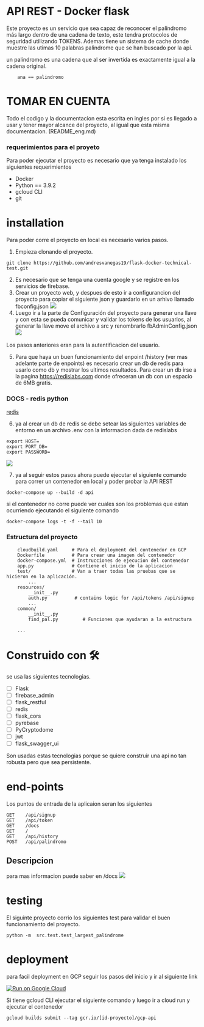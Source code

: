 # API REST - Docker flask

Este proyecto es un servicio que sea capaz de reconocer el palíndromo más largo dentro de una cadena de texto, este tendra protocolos de seguridad utilizando TOKENS. Ademas tiene un sistema de cache donde muestre las utimas 10 palabras palindrome que se han buscado por la api.

un palíndromo es una cadena que al ser invertida es exactamente igual a la cadena original.

```
    ana == palindromo
```

# TOMAR EN CUENTA

Todo el codigo y la documentacion esta escrita en ingles por si es llegado a usar y tener mayor alcance del proyecto, al igual que esta misma documentacion. (README_eng.md)

### requerimientos para el proyeto

Para poder ejecutar el proyecto es necesario que ya tenga instalado los siguientes requerimientos

- Docker
- Python == 3.9.2
- gcloud CLI
- git

# installation

Para poder corre el proyecto en local es necesario varios pasos.

1. Empieza clonando el proyecto.

```
git clone https://github.com/andresvanegas19/flask-docker-technical-test.git
```

2. Es necesario que se tenga una cuenta google y se registre en los servicios de firebase.
3. Crear un proyecto web, y despues de esto ir a configurancion del proyecto para copiar el siguiente json y guardarlo en un arhivo llamado fbconfig.json
   ![](https://i.imgur.com/WnZeTjf.png)
4. Luego ir a la parte de Configuración del proyecto para generar una llave y con esta se pueda comunicar y validar los tokens de los usuarios, al generar la llave move el archivo a src y renombrarlo fbAdminConfig.json
   ![](https://i.imgur.com/8cZetFq.png)

Los pasos anteriores eran para la autentificacion del usuario.

5. Para que haya un buen funcionamiento del enpoint /history (ver mas adelante parte de enpoints) es necesario crear un db de redis para usarlo como db y mostrar los ultimos resultados. Para crear un db irse a la pagina https://redislabs.com donde ofreceran un db con un espacio de 6MB gratis.

### DOCS - redis python

[redis](https://redislabs.com/lp/python-redis/)

6. ya al crear un db de redis se debe setear las siguientes variables de entorno en un archivo .env con la informacion dada de redislabs

```
export HOST=
export PORT_DB=
export PASSWORD=

```

![](https://i.imgur.com/J1vuMLe.png)

7. ya al seguir estos pasos ahora puede ejecutar el siguiente comando para correr un contenedor en local y poder probar la API REST

```
docker-compose up --build -d api
```

si el contenedor no corre puede ver cuales son los problemas que estan ocurriendo ejecutando el siguiente comando

```
docker-compose logs -t -f --tail 10
```

### Estructura del proyecto

```
    cloudbuild.yaml     # Para el deployment del contenedor en GCP
    Dockerfile          # Para crear una imagen del contenedor
    docker-compose.yml  # Instrucciones de ejecucion del contenedor
    app.py              # Contiene el inicio de la aplicacion
    test/               # Van a traer todas las pruebas que se hicieron en la aplicación.
        ...
    resources/
        __init__.py
        auth.py          # contains logic for /api/tokens /api/signup
        ...
    common/
        __init__.py
        find_pal.py         # Funciones que ayudaran a la estructura

    ...
```


# Construido con 🛠️

se usa las siguientes tecnologias.

- [ ] Flask
- [ ] firebase_admin
- [ ] flask_restful
- [ ] redis
- [ ] flask_cors
- [ ] pyrebase
- [ ] PyCryptodome
- [ ] jwt
- [ ] flask_swagger_ui

Son usadas estas tecnologias porque se quiere construir una api no tan robusta pero que sea persistente.

# end-points

Los puntos de entrada de la aplicaion seran los siguientes

```
GET    /api/signup
GET    /api/token
GET    /docs
GET    /
GET    /api/history
POST   /api/palindromo
```

## Descripcion

para mas informacion puede saber en /docs
![](https://i.imgur.com/TN97pn2.png)

# testing

El siguinte proyecto corrio los siguientes test para validar el buen funcionamiento del proyecto.

```
python -m  src.test.test_largest_palindrome
```

# deployment

para facil deployment en GCP seguir los pasos del inicio y ir al siguiente link

[![Run on Google Cloud](https://storage.googleapis.com/cloudrun/button.svg)](https://console.cloud.google.com/cloudshell/editor?shellonly=true&cloudshell_image=gcr.io/cloudrun/button&cloudshell_git_repo=github.com/andresvanegas19/flask-docker-technical-test)

Si tiene gcloud CLI ejecutar el siguiente comando y luego ir a cloud run y ejecutar el contenedor

```
gcloud builds submit --tag gcr.io/[id-proyecto]/gcp-api
```
